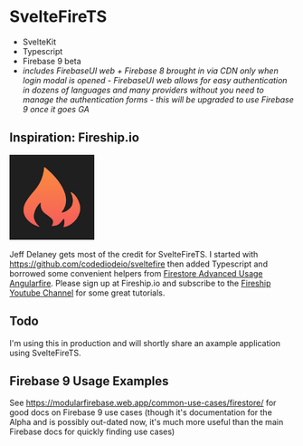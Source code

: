 # SvelteFireTS

- SvelteKit 
- Typescript
- Firebase 9 beta
- *includes FirebaseUI web + Firebase 8 brought in via CDN only when login modal is opened - FirebaseUI web allows for easy authentication in dozens of languages and many providers without you need to manage the authentication forms - this will be upgraded to use Firebase 9 once it goes GA*

## Inspiration: Fireship.io

<img src="static/fireship.png" alt="Firship.io" width="150"/>
<!-- ![Fireship.io](/static/fireship.png) -->

Jeff Delaney gets most of the credit for SvelteFireTS. I started with https://github.com/codediodeio/sveltefire then added Typescript and borrowed some convenient helpers from [Firestore Advanced Usage Angularfire](https://fireship.io/lessons/firestore-advanced-usage-angularfire/). Please sign up at Fireship.io and subscribe to the [Fireship Youtube Channel](https://www.youtube.com/channel/UCsBjURrPoezykLs9EqgamOA) for some great tutorials.


## Todo
I'm using this in production and will shortly share an axample application using SvelteFireTS.

## Firebase 9 Usage Examples

See https://modularfirebase.web.app/common-use-cases/firestore/ for good docs on Firebase 9 use cases (though it's documentation for the Alpha and is possibly out-dated now, it's much more useful than the main Firebase docs for quickly finding use cases)